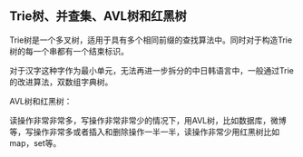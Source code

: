 ## Trie树、并查集、AVL树和红黑树

Trie树是一个多叉树，适用于具有多个相同前缀的查找算法中。同时对于构造Trie树的每一个串都有一个结束标识。

对于汉字这种字作为最小单元，无法再进一步拆分的中日韩语言中，一般通过Trie的改进算法，双数组字典树。

AVL树和红黑树：

读操作非常非常多，写操作非常非常少的情况下，用AVL树，比如数据库，微博等，写操作非常多或者插入和删除操作一半一半，读操作非常少用红黑树比如map，set等。